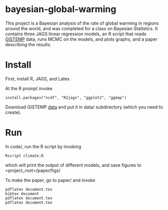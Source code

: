bayesian-global-warming
=========================

This project is a Bayesian analysis of the rate of global warming in regions around
 the world, and was completed for a class on Bayesian Statistics. 
It contains three JAGS linear regression models, an R script that reads
<a href="http://data.giss.nasa.gov/gistemp/">GISTEMP</a> data, runs
 MCMC on the models, and plots graphs, and a paper describing the results.

Install
========

First, install R, JAGS, and Latex.

At the R prompt invoke
```
install.packages("ncdf", "R2jags", "ggplot2", "ggmap")
```

Download GISTEMP <a href="http://data.giss.nasa.gov/pub/gistemp/gistemp1200_ERSST.nc.gz">data</a> and put it in data/ subdirectory (which you need to create).

Run
=====

In code/, run the R script by invoking
```
Rscript climate.R
```
which will print the output of different models, and save figures
 to <project_root>/paper/figs/

To make the paper, go to paper/ and invoke
```
pdflatex document.tex
bibtex document
pdflatex document.tex
pdflatex document.tex
```